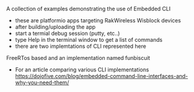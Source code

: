 
 A collection of examples demonstrating the use of Embedded CLI
 - these are platformio apps targeting RakWireless Wisblock devices
 - after building/uploading the app
 - start a termial debug session (putty, etc..)
 - type Help in the terminal window to get a list of commands
 - there are two implemtations of CLI represented here

 FreeRTos based and an implementation named funbiscuit

 - For an article comparing various CLI implementations
  https://dojofive.com/blog/embedded-command-line-interfaces-and-why-you-need-them/
